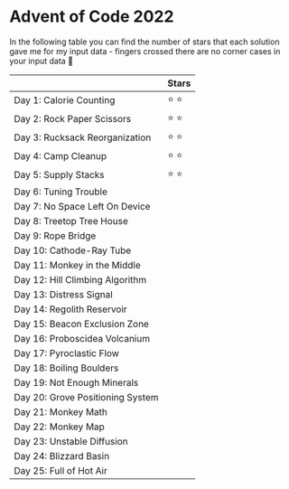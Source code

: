 # Advent of Code 2022

In the following table you can find the number of stars that each solution gave me for my input data - fingers crossed
there are no corner cases in your input data 🤞

|                              | Stars |
|------------------------------|----|
| Day 1: Calorie Counting      | ️⭐ ️⭐️ |
| Day 2: Rock Paper Scissors   | ⭐ ️⭐ |
| Day 3: Rucksack Reorganization| ️⭐ ️⭐ |
| Day 4: Camp Cleanup          |  ⭐ ️⭐ |
| Day 5: Supply Stacks|   ⭐ ️⭐  |
| Day 6: Tuning Trouble        |    |
| Day 7: No Space Left On Device |    |
| Day 8: Treetop Tree House    |    |
| Day 9: Rope Bridge           |    | 
| Day 10: Cathode-Ray Tube     |    | 
| Day 11: Monkey in the Middle |    |
| Day 12: Hill Climbing Algorithm |    |
| Day 13: Distress Signal |    |
| Day 14: Regolith Reservoir |    |
| Day 15: Beacon Exclusion Zone |    |
| Day 16: Proboscidea Volcanium |    |
| Day 17: Pyroclastic Flow |    |
| Day 18: Boiling Boulders |    |
| Day 19: Not Enough Minerals |    |
| Day 20: Grove Positioning System |    |
| Day 21: Monkey Math  |    |
| Day 22: Monkey Map  |    |
| Day 23: Unstable Diffusion |    |
| Day 24: Blizzard Basin |    |
| Day 25: Full of Hot Air  |    |
